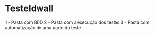 # TesteIdwall

1 - Pasta com BDD
2 - Pasta com a execução dos testes
3 - Pasta com automatização de uma parte do teste
